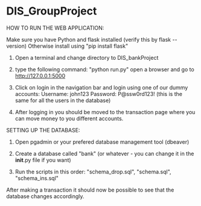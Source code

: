 # DIS_GroupProject
HOW TO RUN THE WEB APPLICATION:

Make sure you have Python and flask installed (verify this by flask --version)
Otherwise install using "pip install flask"

1. Open a terminal and change directory to DIS_bankProject

2. type the following command: "python run.py" open a browser and go to http://127.0.0.1:5000

3. Click on login in the navigation bar and login using one of our dummy accounts:
    Username: john123
    Password: P@ssw0rd123! (this is the same for all the users in the database)

4. After logging in you should be moved to the transaction page where you can move money 
    to you different accounts.

SETTING UP THE DATABASE:

1. Open pgadmin or your prefered database management tool (dbeaver)

2. Create a database called "bank" (or whatever - you can change it in the __init__.py file if you want)

3. Run the scripts in this order: "schema_drop.sql", "schema.sql", "schema_ins.sql"

After making a transaction it should now be possible to see that the database changes accordingly.
